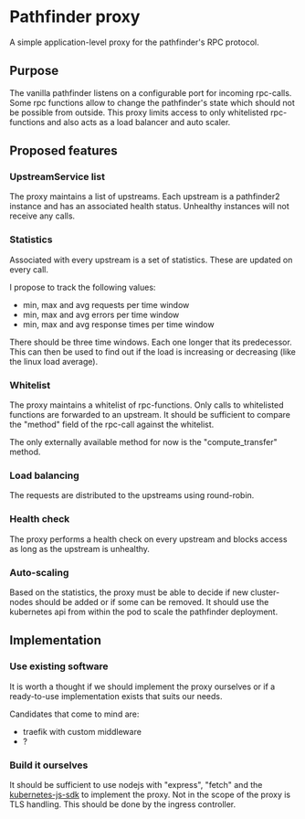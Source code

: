 # Pathfinder proxy
A simple application-level proxy for the pathfinder's RPC protocol.

## Purpose
The vanilla pathfinder listens on a configurable port for incoming rpc-calls.
Some rpc functions allow to change the pathfinder's state which should not be possible from outside.
This proxy limits access to only whitelisted rpc-functions and also acts as a load balancer and auto scaler.

## Proposed features
### UpstreamService list
The proxy maintains a list of upstreams. Each upstream is a pathfinder2 instance and has an associated health status.
Unhealthy instances will not receive any calls.

### Statistics
Associated with every upstream is a set of statistics. These are updated on every call.

I propose to track the following values:
- min, max and avg requests per time window
- min, max and avg errors per time window
- min, max and avg response times per time window

There should be three time windows. Each one longer that its predecessor.
This can then be used to find out if the load is increasing or decreasing (like the linux load average).

### Whitelist
The proxy maintains a whitelist of rpc-functions. Only calls to whitelisted functions are forwarded to an upstream.
It should be sufficient to compare the "method" field of the rpc-call against the whitelist.

The only externally available method for now is the "compute_transfer" method.

### Load balancing
The requests are distributed to the upstreams using round-robin.

### Health check
The proxy performs a health check on every upstream and blocks access as long as the upstream is unhealthy.

### Auto-scaling
Based on the statistics, the proxy must be able to decide if new cluster-nodes should be added or if some can be removed.
It should use the kubernetes api from within the pod to scale the pathfinder deployment.

## Implementation

### Use existing software
It is worth a thought if we should implement the proxy ourselves or if a ready-to-use implementation exists that suits our needs.

Candidates that come to mind are:
- traefik with custom middleware
- ?

### Build it ourselves
It should be sufficient to use nodejs with "express", "fetch" and the [kubernetes-js-sdk](https://github.com/kubernetes-client/javascript) to implement the proxy.
Not in the scope of the proxy is TLS handling. This should be done by the ingress controller.

